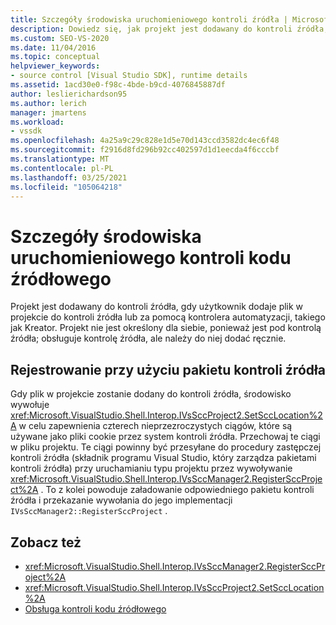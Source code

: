 ```yaml
---
title: Szczegóły środowiska uruchomieniowego kontroli źródła | Microsoft Docs
description: Dowiedz się, jak projekt jest dodawany do kontroli źródła, gdy użytkownik dodaje plik do projektu w kontroli źródła lub za pomocą kontrolera automatyzacji.
ms.custom: SEO-VS-2020
ms.date: 11/04/2016
ms.topic: conceptual
helpviewer_keywords:
- source control [Visual Studio SDK], runtime details
ms.assetid: 1acd30e0-f98c-4bde-b9cd-4076845887df
author: leslierichardson95
ms.author: lerich
manager: jmartens
ms.workload:
- vssdk
ms.openlocfilehash: 4a25a9c29c828e1d5e70d143ccd3582dc4ec6f48
ms.sourcegitcommit: f2916d8fd296b92cc402597d1d1eecda4f6cccbf
ms.translationtype: MT
ms.contentlocale: pl-PL
ms.lasthandoff: 03/25/2021
ms.locfileid: "105064218"
---
```

# <a name="source-control-runtime-details"></a>Szczegóły środowiska uruchomieniowego kontroli kodu źródłowego
Projekt jest dodawany do kontroli źródła, gdy użytkownik dodaje plik w projekcie do kontroli źródła lub za pomocą kontrolera automatyzacji, takiego jak Kreator. Projekt nie jest określony dla siebie, ponieważ jest pod kontrolą źródła; obsługuje kontrolę źródła, ale należy do niej dodać ręcznie.

## <a name="registering-with-a-source-control-package"></a>Rejestrowanie przy użyciu pakietu kontroli źródła
 Gdy plik w projekcie zostanie dodany do kontroli źródła, środowisko wywołuje <xref:Microsoft.VisualStudio.Shell.Interop.IVsSccProject2.SetSccLocation%2A> w celu zapewnienia czterech nieprzezroczystych ciągów, które są używane jako pliki cookie przez system kontroli źródła. Przechowaj te ciągi w pliku projektu. Te ciągi powinny być przesyłane do procedury zastępczej kontroli źródła (składnik programu Visual Studio, który zarządza pakietami kontroli źródła) przy uruchamianiu typu projektu przez wywoływanie <xref:Microsoft.VisualStudio.Shell.Interop.IVsSccManager2.RegisterSccProject%2A> . To z kolei powoduje załadowanie odpowiedniego pakietu kontroli źródła i przekazanie wywołania do jego implementacji `IVsSccManager2::RegisterSccProject` .

## <a name="see-also"></a>Zobacz też
- <xref:Microsoft.VisualStudio.Shell.Interop.IVsSccManager2.RegisterSccProject%2A>
- <xref:Microsoft.VisualStudio.Shell.Interop.IVsSccProject2.SetSccLocation%2A>
- [Obsługa kontroli kodu źródłowego](../../extensibility/internals/supporting-source-control.md)
